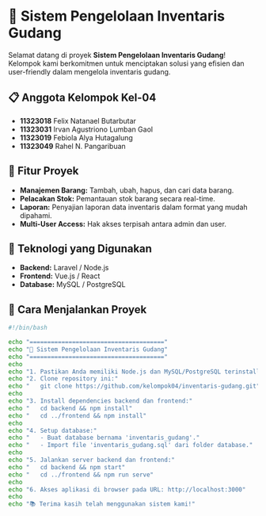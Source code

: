 # 🚀 Sistem Pengelolaan Inventaris Gudang

Selamat datang di proyek **Sistem Pengelolaan Inventaris Gudang**!  
Kelompok kami berkomitmen untuk menciptakan solusi yang efisien dan user-friendly dalam mengelola inventaris gudang.

## 📋 Anggota Kelompok Kel-04
- **11323018** Felix Natanael Butarbutar  
- **11323031** Irvan Agustriono Lumban Gaol  
- **11323019** Febiola Alya Hutagalung  
- **11323049** Rahel N. Pangaribuan  

## 📂 Fitur Proyek
- **Manajemen Barang:** Tambah, ubah, hapus, dan cari data barang.  
- **Pelacakan Stok:** Pemantauan stok barang secara real-time.  
- **Laporan:** Penyajian laporan data inventaris dalam format yang mudah dipahami.  
- **Multi-User Access:** Hak akses terpisah antara admin dan user.

## 🔧 Teknologi yang Digunakan
- **Backend:** Laravel / Node.js  
- **Frontend:** Vue.js / React  
- **Database:** MySQL / PostgreSQL  

## 🚀 Cara Menjalankan Proyek
```bash
#!/bin/bash

echo "======================================"
echo "🚀 Sistem Pengelolaan Inventaris Gudang"
echo "======================================"
echo
echo "1. Pastikan Anda memiliki Node.js dan MySQL/PostgreSQL terinstall."
echo "2. Clone repository ini:"
echo "   git clone https://github.com/kelompok04/inventaris-gudang.git"
echo
echo "3. Install dependencies backend dan frontend:"
echo "   cd backend && npm install"
echo "   cd ../frontend && npm install"
echo
echo "4. Setup database:"
echo "   - Buat database bernama 'inventaris_gudang'."
echo "   - Import file 'inventaris_gudang.sql' dari folder database."
echo
echo "5. Jalankan server backend dan frontend:"
echo "   cd backend && npm start"
echo "   cd ../frontend && npm run serve"
echo
echo "6. Akses aplikasi di browser pada URL: http://localhost:3000"
echo
echo "📚 Terima kasih telah menggunakan sistem kami!"
